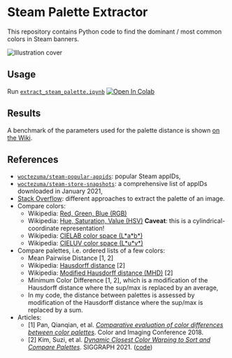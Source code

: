 # Steam Palette Extractor

This repository contains Python code to find the dominant / most common colors in Steam banners.

![Illustration cover][img-cover]

## Usage

Run [`extract_steam_palette.ipynb`][colab-notebook]
[![Open In Colab][colab-badge]][colab-notebook]

## Results

A benchmark of the parameters used for the palette distance is shown [on the Wiki][benchmark-wiki].

## References

- [`woctezuma/steam-popular-appids`][steam-popular-appids]: popular Steam appIDs,
- [`woctezuma/steam-store-snapshots`][steam-store-snapshots]: a comprehensive list of appIDs downloaded in January 2021,
- [Stack Overflow][stackoverflow]: different approaches to extract the palette of an image.
- Compare colors:
  - Wikipedia: [Red, Green, Blue (RGB)][wiki-rgb]
  - Wikipedia: [Hue, Saturation, Value (HSV)][wiki-hsv] **Caveat**: this is a cylindrical-coordinate representation!
  - Wikipedia: [CIELAB color space (L\*a\*b\*)][wiki-cielab]
  - Wikipedia: [CIELUV color space (L\*u\*v\*)][wiki-cieluv]
- Compare palettes, i.e. ordered lists of a few colors:
  - Mean Pairwise Distance [1, 2]
  - Wikipedia: [Hausdorff distance][wiki-hausdorff] [2]
  - Wikipedia: [Modified Hausdorff distance (MHD)][wiki-hausdorff-modified] [2]
  - Minimum Color Difference [1, 2], which is a modification of the Hausdorff distance where the sup/max is replaced by an average,
  - In my code, the distance between palettes is assessed by modification of the Hausdorff distance where the sup/max is replaced by a sum.
- Articles:
  - [1] Pan, Qianqian, et al. [*Comparative evaluation of color differences between color palettes*][paper-pan]. Color and Imaging Conference 2018.
  - [2] Kim, Suzi, et al. [*Dynamic Closest Color Warping to Sort and Compare Palettes*][paper-DCCW]. SIGGRAPH 2021. ([code][github-DCCW])

<!-- Definitions -->

[img-cover]: <https://github.com/woctezuma/steam-palette-extractor/wiki/img/cover.jpg>
[colab-notebook]: <https://colab.research.google.com/github/woctezuma/steam-palette-extractor/blob/main/extract_steam_palette.ipynb>
[colab-badge]: <https://colab.research.google.com/assets/colab-badge.svg>
[benchmark-wiki]: <https://github.com/woctezuma/steam-palette-extractor/wiki>
[steam-popular-appids]: <https://github.com/woctezuma/steam-popular-appids>
[steam-store-snapshots]: <https://github.com/woctezuma/steam-store-snapshots>
[stackoverflow]: <https://stackoverflow.com/questions/3241929/python-find-dominant-most-common-color-in-an-image/61730849#61730849>
[wiki-rgb]: <https://en.wikipedia.org/wiki/RGB_color_model>
[wiki-hsv]: <https://en.wikipedia.org/wiki/HSL_and_HSV>
[wiki-cielab]: <https://en.wikipedia.org/wiki/CIELAB_color_space>
[wiki-cieluv]: <https://en.wikipedia.org/wiki/CIELUV>
[wiki-hausdorff]: <https://en.wikipedia.org/wiki/Hausdorff_distance>
[wiki-hausdorff-modified]: <https://fr.wikipedia.org/wiki/Distance_de_Hausdorff_modifi%C3%A9e>
[paper-pan]: <https://www.stephenwestland.co.uk/pdf/pan_westland_CIC_2018.pdf>
[paper-DCCW]: <https://doi.org/10.1145/3450626.3459776>
[github-DCCW]: <https://github.com/SuziKim/DCCW>
